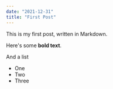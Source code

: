 ```yaml
---
date: "2021-12-31"
title: "First Post"
---
```

This is my first post, written in Markdown.

Here's some __bold text__.

And a list

* One
* Two
* Three